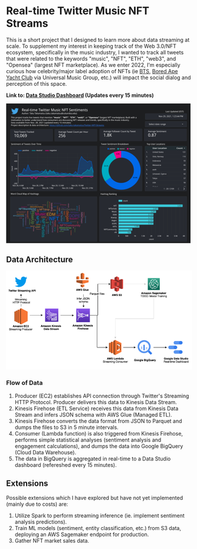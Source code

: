 # Real-time Twitter Music NFT Streams

This is a short project that I designed to learn more about data streaming at scale. To supplement my interest in keeping track of the Web 3.0/NFT ecosystem, specifically in the music industry, I wanted to track all tweets that were related to the keywords "music", "NFT", "ETH", "web3", and "Opensea" (largest NFT marketplace). As we enter 2022, I'm especially curious how celebrity/major label adoption of NFTs (ie [BTS](https://techcrunch.com/2021/11/04/bts-enters-nft-market-in-joint-venture-with-upbit/), [Bored Ape Yacht Club](https://www.billboard.com/music/music-news/bored-ape-yacht-club-nft-metaverse-band-9658947/) via Universal Music Group, etc.) will impact the social dialog and perception of this space. 

**Link to: [Data Studio Dashboard](https://datastudio.google.com/reporting/c08d54e6-5bc0-4c75-8beb-0a5a0d7f9ecd) (Updates every 15 minutes)**

<img src="Data Studio SS.png" width="500"/>

## Data Architecture
<img src="Architecture Diagram.png" />

### Flow of Data
1. Producer (EC2) establishes API connection through Twitter's Streaming HTTP Protocol. Producer delivers this data to Kinesis Data Stream. 
2. Kinesis Firehose (ETL Service) receives this data from Kinesis Data Stream and infers JSON schema with AWS Glue (Managed ETL). 
3. Kinesis Firehose converts the data format from JSON to Parquet and dumps the files to S3 in 5 minute intervals. 
4. Consumer (Lambda function) is also triggered from Kinesis Firehose, performs simple statistical analyses (sentiment analysis and engagement calculations), and dumps the data into Google BigQuery (Cloud Data Warehouse). 
5. The data in BigQuery is aggregated in real-time to a Data Studio dashboard (refereshed every 15 minutes). 

## Extensions
Possible extensions which I have explored but have not yet implemented (mainly due to costs) are:
1. Utilize Spark to perform streaming inference (ie. implement sentiment analysis predictions).
2. Train ML models (sentiment, entity classification, etc.) from S3 data, deploying an AWS Sagemaker endpoint for production.
3. Gather NFT market sales data. 
